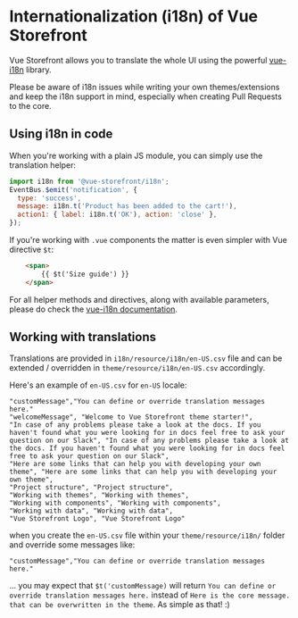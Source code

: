 # Internationalization (i18n) of Vue Storefront

Vue Storefront allows you to translate the whole UI using the powerful [vue-i18n](http://kazupon.github.io/vue-i18n/) library.

Please be aware of i18n issues while writing your own themes/extensions and keep the i18n support in mind, especially when creating Pull Requests to the core.

## Using i18n in code

When you're working with a plain JS module, you can simply use the translation helper:

```js
import i18n from '@vue-storefront/i18n';
EventBus.$emit('notification', {
  type: 'success',
  message: i18n.t('Product has been added to the cart!'),
  action1: { label: i18n.t('OK'), action: 'close' },
});
```

If you're working with `.vue` components the matter is even simpler with Vue directive `$t`:

```html
    <span>
        {{ $t('Size guide') }}
    </span>
```

For all helper methods and directives, along with available parameters, please do check the [vue-i18n documentation](http://kazupon.github.io/vue-i18n/introduction.html).

## Working with translations

Translations are provided in `i18n/resource/i18n/en-US.csv` file and can be extended / overridden in `theme/resource/i18n/en-US.csv` accordingly.

Here's an example of `en-US.csv` for `en-US` locale:

```csv
"customMessage","You can define or override translation messages here."
"welcomeMessage", "Welcome to Vue Storefront theme starter!",
"In case of any problems please take a look at the docs. If you haven't found what you were looking for in docs feel free to ask your question on our Slack", "In case of any problems please take a look at the docs. If you haven't found what you were looking for in docs feel free to ask your question on our Slack",
"Here are some links that can help you with developing your own theme", "Here are some links that can help you with developing your own theme",
"Project structure", "Project structure",
"Working with themes", "Working with themes",
"Working with components", "Working with components",
"Working with data", "Working with data",
"Vue Storefront Logo", "Vue Storefront Logo"
```

when you create the `en-US.csv` file within your `theme/resource/i18n/` folder and override some messages like:

```csv
"customMessage","You can define or override translation messages here."
```

... you may expect that `$t('customMessage)` will return `You can define or override translation messages here.` instead of `Here is the core message. that can be overwritten in the theme`. As simple as that! :)
